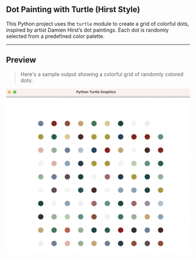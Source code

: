 ## Dot Painting with Turtle (Hirst Style)

This Python project uses the `turtle` module to create a grid of colorful dots, inspired by artist Damien Hirst’s dot paintings. Each dot is randomly selected from a predefined color palette.

---

##  Preview

> Here's a sample output showing a colorful grid of randomly colored dots:

![Dot Painting Screenshot](dot_painting.png)  





